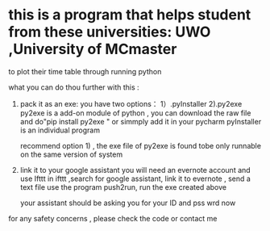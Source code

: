 # this is a program that helps student from these universities: UWO ,University of MCmaster
to plot their time table through running  python 

what you can do thou further with this :

1. pack it as an exe:
    you have two options： 1）.pyInstaller 2).py2exe
    py2exe is a add-on module of python , you can download the raw file and do"pip install py2exe " or simmply add it in your pycharm
    pyInstaller is an individual program
    
    recommend option 1) , the exe file of py2exe is found tobe only runnable on the same version of system
    
2. link it to your google assistant
    you will need an evernote account and use Ifttt
    in ifttt  ,search for google assistant, link it to evernote , send a text file
    use the program push2run,  run the exe created above
    
    your assistant should be asking you for your ID and pss wrd now
    

for any safety concerns , please check the code or contact me 
